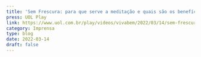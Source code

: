 ```yaml
---
title: 'Sem Frescura: para que serve a meditação e quais são os benefícios da prática?'
press: UOL Play
link: https://www.uol.com.br/play/videos/vivabem/2022/03/14/sem-frescura-para-que-serve-a-meditacao-e-quais-sao-os-beneficios-da-pratica.htm
category: Imprensa
type: blog
date: 2022-03-14
draft: false
---
```

